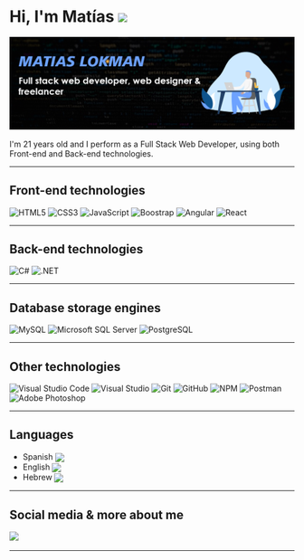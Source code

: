 # Hi, I'm Matías <img src="https://media.giphy.com/media/hvRJCLFzcasrR4ia7z/giphy.gif" width="30px">

<img src="https://github.com/MatiasLokman/MatiasLokman/blob/main/Github.jpg" alt="banner that says Matias Lokman - Full stack web developer, web designer & freelancer alongside a cartoon illustration">

I'm 21 years old and I perform as a Full Stack Web Developer, using both Front-end and Back-end technologies.

---

## Front-end technologies

![HTML5](https://img.shields.io/badge/HTML5-E34F26?style=for-the-badge&logo=html5&logoColor=white)
![CSS3](https://img.shields.io/badge/CSS3-1572B6?style=for-the-badge&logo=css3&logoColor=white)
![JavaScript](https://img.shields.io/badge/JavaScript-323330?style=for-the-badge&logo=javascript&logoColor=F7DF1E)
![Boostrap](https://img.shields.io/badge/Bootstrap-563D7C?style=for-the-badge&logo=bootstrap&logoColor=white)
![Angular](https://img.shields.io/badge/Angular-DD0031?style=for-the-badge&logo=angular&logoColor=white)
![React](https://img.shields.io/badge/-ReactJs-61DAFB?logo=react&logoColor=white&style=for-the-badge)

---

## Back-end technologies

![C#](https://img.shields.io/badge/C%23-239120?style=for-the-badge&logo=c-sharp&logoColor=white)
![.NET](https://img.shields.io/badge/.NET-512BD4?style=for-the-badge&logo=dotnet&logoColor=white)

---

## Database storage engines

![MySQL](https://img.shields.io/badge/MySQL-007195?style=for-the-badge&logo=mysql&logoColor=white)
![Microsoft SQL Server](https://img.shields.io/badge/Microsoft%20SQL%20Server-CC2927?style=for-the-badge&logo=microsoft%20sql%20server&logoColor=white)
![PostgreSQL](https://img.shields.io/badge/PostgreSQL-316192?style=for-the-badge&logo=postgresql&logoColor=white)

---

## Other technologies

![Visual Studio Code](https://img.shields.io/badge/Visual_Studio_Code-0078D4?style=for-the-badge&logo=visual%20studio%20code&logoColor=white)
![Visual Studio](https://img.shields.io/badge/Visual%20Studio-5C2D91.svg?style=for-the-badge&logo=visual-studio&logoColor=white)
![Git](https://img.shields.io/badge/Git-F05032?style=for-the-badge&logo=git&logoColor=white)
![GitHub](https://img.shields.io/badge/GitHub-100000?style=for-the-badge&logo=github&logoColor=white)
![NPM](https://img.shields.io/badge/npm-CB3837?style=for-the-badge&logo=npm&logoColor=white)
![Postman](https://img.shields.io/badge/Postman-FF6C37?style=for-the-badge&logo=Postman&logoColor=white)
![Adobe Photoshop](https://img.shields.io/badge/Adobe%20Photoshop-31A8FF?style=for-the-badge&logo=Adobe%20Photoshop&logoColor=black)

---

## Languages

- Spanish <img src="https://www.banderas-mundo.es/data/flags/emoji/apple/160x160/es.png" heigth="25px" width="30px" align="center">
- English <img src="https://www.banderas-mundo.es/data/flags/emoji/apple/160x160/gb.png" heigth="25px" width="30px" align="center">
- Hebrew <img src="https://www.banderas-mundo.es/data/flags/emoji/apple/160x160/il.png" heigth="25px" width="30px" align="center">
---

## Social media & more about me
<a href="https://www.linkedin.com/in/matías-gabriel-lokman" target="_blank">
  <img src="https://img.shields.io/badge/LinkedIn-0077B5?style=for-the-badge&logo=linkedin&logoColor=white">
</a>

---
